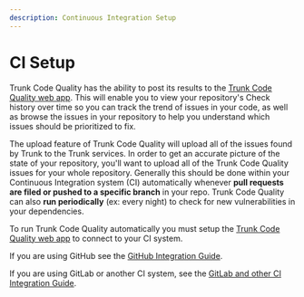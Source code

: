 ```yaml
---
description: Continuous Integration Setup
---
```


# CI Setup

Trunk Code Quality has the ability to post its results to the [Trunk Code Quality web app](https://app.trunk.io/login?intent=check). This will enable you to view your repository's Check history over time so you can track the trend of issues in your code, as well as browse the issues in your repository to help you understand which issues should be prioritized to fix.&#x20;

The upload feature of Trunk Code Quality will upload all of the issues found by Trunk to the Trunk services. In order to get an accurate picture of the state of your repository, you'll want to upload all of the Trunk Code Quality issues for your whole repository. Generally this should be done within your Continuous Integration system (CI) automatically whenever **pull requests are filed or pushed to a specific branch** in your repo. Trunk Code Quality can also **run periodically** (ex: every night) to check for new vulnerabilities in your dependencies.&#x20;

To run Trunk Code Quality automatically you must setup the [Trunk Code Quality web app](https://app.trunk.io/login?intent=check) to connect to your CI system.

If you are using GitHub see the [GitHub Integration Guide](get-started/).&#x20;

If you are using GitLab or another CI system, see the [GitLab and other CI Integration Guide](continuous-integration/).

